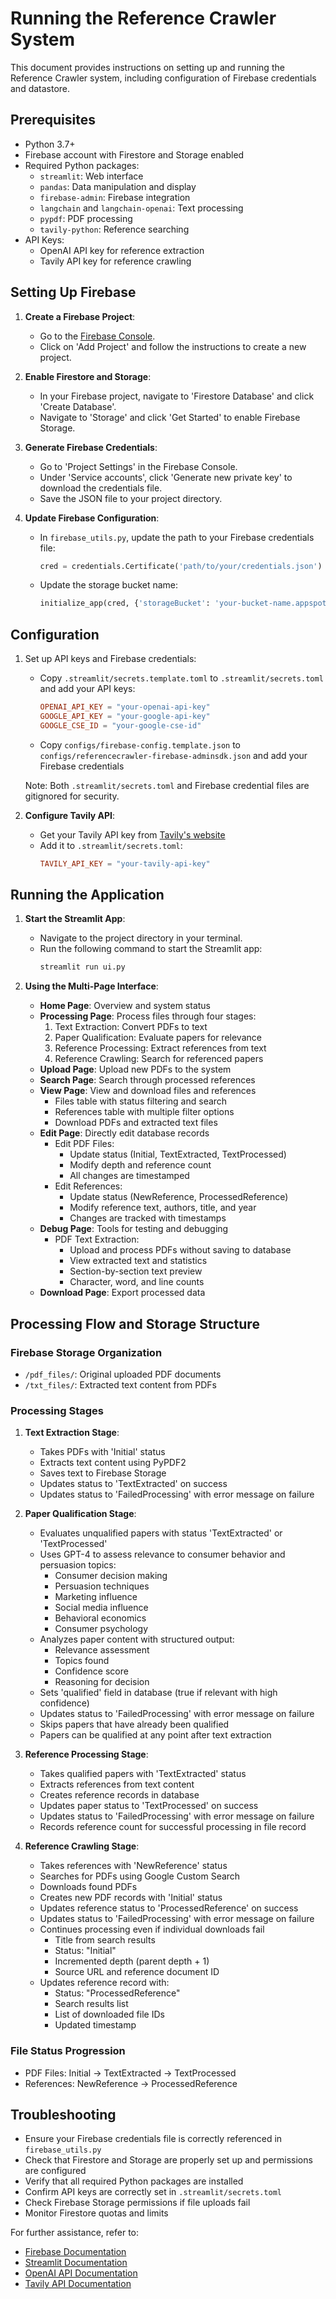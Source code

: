 # Running the Reference Crawler System

This document provides instructions on setting up and running the Reference Crawler system, including configuration of Firebase credentials and datastore.

## Prerequisites
- Python 3.7+
- Firebase account with Firestore and Storage enabled
- Required Python packages:
  - `streamlit`: Web interface
  - `pandas`: Data manipulation and display
  - `firebase-admin`: Firebase integration
  - `langchain` and `langchain-openai`: Text processing
  - `pypdf`: PDF processing
  - `tavily-python`: Reference searching
- API Keys:
  - OpenAI API key for reference extraction
  - Tavily API key for reference crawling

## Setting Up Firebase
1. **Create a Firebase Project**:
   - Go to the [Firebase Console](https://console.firebase.google.com/).
   - Click on 'Add Project' and follow the instructions to create a new project.

2. **Enable Firestore and Storage**:
   - In your Firebase project, navigate to 'Firestore Database' and click 'Create Database'.
   - Navigate to 'Storage' and click 'Get Started' to enable Firebase Storage.

3. **Generate Firebase Credentials**:
   - Go to 'Project Settings' in the Firebase Console.
   - Under 'Service accounts', click 'Generate new private key' to download the credentials file.
   - Save the JSON file to your project directory.

4. **Update Firebase Configuration**:
   - In `firebase_utils.py`, update the path to your Firebase credentials file:
     ```python
     cred = credentials.Certificate('path/to/your/credentials.json')
     ```
   - Update the storage bucket name:
     ```python
     initialize_app(cred, {'storageBucket': 'your-bucket-name.appspot.com'})
     ```

## Configuration

1. Set up API keys and Firebase credentials:
   - Copy `.streamlit/secrets.template.toml` to `.streamlit/secrets.toml` and add your API keys:
     ```toml
     OPENAI_API_KEY = "your-openai-api-key"
     GOOGLE_API_KEY = "your-google-api-key"
     GOOGLE_CSE_ID = "your-google-cse-id"
     ```
   - Copy `configs/firebase-config.template.json` to `configs/referencecrawler-firebase-adminsdk.json` and add your Firebase credentials
   
   Note: Both `.streamlit/secrets.toml` and Firebase credential files are gitignored for security.

2. **Configure Tavily API**:
   - Get your Tavily API key from [Tavily's website](https://tavily.com)
   - Add it to `.streamlit/secrets.toml`:
     ```toml
     TAVILY_API_KEY = "your-tavily-api-key"
     ```

## Running the Application
1. **Start the Streamlit App**:
   - Navigate to the project directory in your terminal.
   - Run the following command to start the Streamlit app:
     ```bash
     streamlit run ui.py
     ```

2. **Using the Multi-Page Interface**:
   - **Home Page**: Overview and system status
   - **Processing Page**: Process files through four stages:
     1. Text Extraction: Convert PDFs to text
     2. Paper Qualification: Evaluate papers for relevance
     3. Reference Processing: Extract references from text
     4. Reference Crawling: Search for referenced papers
   - **Upload Page**: Upload new PDFs to the system
   - **Search Page**: Search through processed references
   - **View Page**: View and download files and references
     - Files table with status filtering and search
     - References table with multiple filter options
     - Download PDFs and extracted text files
   - **Edit Page**: Directly edit database records
     - Edit PDF Files:
       - Update status (Initial, TextExtracted, TextProcessed)
       - Modify depth and reference count
       - All changes are timestamped
     - Edit References:
       - Update status (NewReference, ProcessedReference)
       - Modify reference text, authors, title, and year
       - Changes are tracked with timestamps
   - **Debug Page**: Tools for testing and debugging
     - PDF Text Extraction:
       - Upload and process PDFs without saving to database
       - View extracted text and statistics
       - Section-by-section text preview
       - Character, word, and line counts
   - **Download Page**: Export processed data

## Processing Flow and Storage Structure

### Firebase Storage Organization
- `/pdf_files/`: Original uploaded PDF documents
- `/txt_files/`: Extracted text content from PDFs

### Processing Stages

1. **Text Extraction Stage**:
   - Takes PDFs with 'Initial' status
   - Extracts text content using PyPDF2
   - Saves text to Firebase Storage
   - Updates status to 'TextExtracted' on success
   - Updates status to 'FailedProcessing' with error message on failure

2. **Paper Qualification Stage**:
   - Evaluates unqualified papers with status 'TextExtracted' or 'TextProcessed'
   - Uses GPT-4 to assess relevance to consumer behavior and persuasion topics:
     - Consumer decision making
     - Persuasion techniques
     - Marketing influence
     - Social media influence
     - Behavioral economics
     - Consumer psychology
   - Analyzes paper content with structured output:
     - Relevance assessment
     - Topics found
     - Confidence score
     - Reasoning for decision
   - Sets 'qualified' field in database (true if relevant with high confidence)
   - Updates status to 'FailedProcessing' with error message on failure
   - Skips papers that have already been qualified
   - Papers can be qualified at any point after text extraction

3. **Reference Processing Stage**:
   - Takes qualified papers with 'TextExtracted' status
   - Extracts references from text content
   - Creates reference records in database
   - Updates paper status to 'TextProcessed' on success
   - Updates status to 'FailedProcessing' with error message on failure
   - Records reference count for successful processing in file record

4. **Reference Crawling Stage**:
   - Takes references with 'NewReference' status
   - Searches for PDFs using Google Custom Search
   - Downloads found PDFs
   - Creates new PDF records with 'Initial' status
   - Updates reference status to 'ProcessedReference' on success
   - Updates status to 'FailedProcessing' with error message on failure
   - Continues processing even if individual downloads fail
       - Title from search results
       - Status: "Initial"
       - Incremented depth (parent depth + 1)
       - Source URL and reference document ID
   - Updates reference record with:
     - Status: "ProcessedReference"
     - Search results list
     - List of downloaded file IDs
     - Updated timestamp

### File Status Progression
- PDF Files: Initial → TextExtracted → TextProcessed
- References: NewReference → ProcessedReference

## Troubleshooting
- Ensure your Firebase credentials file is correctly referenced in `firebase_utils.py`
- Check that Firestore and Storage are properly set up and permissions are configured
- Verify that all required Python packages are installed
- Confirm API keys are correctly set in `.streamlit/secrets.toml`
- Check Firebase Storage permissions if file uploads fail
- Monitor Firestore quotas and limits

For further assistance, refer to:
- [Firebase Documentation](https://firebase.google.com/docs)
- [Streamlit Documentation](https://docs.streamlit.io/)
- [OpenAI API Documentation](https://platform.openai.com/docs)
- [Tavily API Documentation](https://docs.tavily.com)
